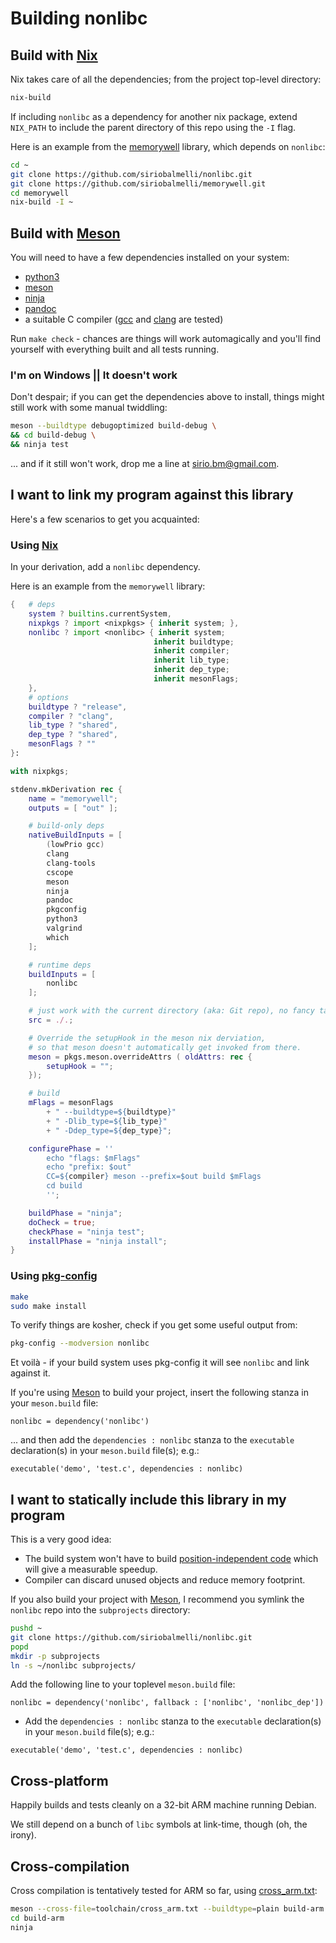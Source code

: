 # Building nonlibc

## Build with [Nix](https://nixos.org/nix/)

Nix takes care of all the dependencies; from the project top-level directory:

```bash
nix-build
```

If including `nonlibc` as a dependency for another nix package,
	extend `NIX_PATH` to include the parent directory of this repo
	using the `-I` flag.

Here is an example from the [memorywell](https://siriobalmelli.github.io/memorywell/)
	library, which depends on `nonlibc`:

```bash
cd ~
git clone https://github.com/siriobalmelli/nonlibc.git
git clone https://github.com/siriobalmelli/memorywell.git
cd memorywell
nix-build -I ~
```

## Build with [Meson](http://mesonbuild.com/index.html)

You will need to have a few dependencies installed on your system:

- [python3](https://www.python.org/)
- [meson](http://mesonbuild.com/Getting-meson.html)
- [ninja](https://ninja-build.org/)
- [pandoc](http://pandoc.org/)
- a suitable C compiler
	([gcc](https://gcc.gnu.org/) and [clang](https://clang.llvm.org/) are tested)

Run `make check` - chances are things will work automagically and
you'll find yourself with everything built and all tests running.

### I'm on Windows || It doesn't work

Don't despair; if you can get the dependencies above to install,
things might still work with some manual twiddling:

```bash
meson --buildtype debugoptimized build-debug \
&& cd build-debug \
&& ninja test
```

... and if it still won't work, drop me a line at <sirio.bm@gmail.com>.

## I want to link my program against this library

Here's a few scenarios to get you acquainted:

### Using [Nix](https://nixos.org/nix/)

In your derivation, add a `nonlibc` dependency.

Here is an example from the `memorywell` library:

```nix
{ 	# deps
	system ? builtins.currentSystem,
	nixpkgs ? import <nixpkgs> { inherit system; },
	nonlibc ? import <nonlibc> { inherit system;
								inherit buildtype;
								inherit compiler;
								inherit lib_type;
								inherit dep_type;
								inherit mesonFlags;
	},
	# options
	buildtype ? "release",
	compiler ? "clang",
	lib_type ? "shared",
	dep_type ? "shared",
	mesonFlags ? ""
}:

with nixpkgs;

stdenv.mkDerivation rec {
	name = "memorywell";
	outputs = [ "out" ];

	# build-only deps
	nativeBuildInputs = [
		(lowPrio gcc)
		clang
		clang-tools
		cscope
		meson
		ninja
		pandoc
		pkgconfig
		python3
		valgrind
		which
	];

	# runtime deps
	buildInputs = [
		nonlibc
	];

	# just work with the current directory (aka: Git repo), no fancy tarness
	src = ./.;

	# Override the setupHook in the meson nix derviation,
	# so that meson doesn't automatically get invoked from there.
	meson = pkgs.meson.overrideAttrs ( oldAttrs: rec {
		setupHook = "";
	});

	# build
	mFlags = mesonFlags
		+ " --buildtype=${buildtype}"
		+ " -Dlib_type=${lib_type}"
		+ " -Ddep_type=${dep_type}";

	configurePhase = ''
		echo "flags: $mFlags"
		echo "prefix: $out"
		CC=${compiler} meson --prefix=$out build $mFlags
		cd build
		'';

	buildPhase = "ninja";
	doCheck = true;
	checkPhase = "ninja test";
	installPhase = "ninja install";
}
```

### Using [pkg-config](https://www.freedesktop.org/wiki/Software/pkg-config/)

```bash
make
sudo make install
```

To verify things are kosher, check if you get some useful output from:

```bash
pkg-config --modversion nonlibc
```

Et voilà - if your build system uses pkg-config it will see `nonlibc`
	and link against it.

If you're using [Meson](http://mesonbuild.com/index.html) to build your project,
	insert the following stanza in your `meson.build` file:

```meson
nonlibc = dependency('nonlibc')
```

... and then add the `dependencies : nonlibc` stanza to the `executable` declaration(s)
		in your `meson.build` file(s); e.g.:

```meson
executable('demo', 'test.c', dependencies : nonlibc)
```

## I want to statically include this library in my program

This is a very good idea:

-	The build system won't have to build
		[position-independent code](https://en.wikipedia.org/wiki/Position-independent_code)
		which will give a measurable speedup.
-	Compiler can discard unused objects and reduce memory footprint.

If you also build your project with [Meson](http://mesonbuild.com/index.html),
	I recommend you symlink the `nonlibc` repo into the `subprojects` directory:

```bash
pushd ~
git clone https://github.com/siriobalmelli/nonlibc.git
popd
mkdir -p subprojects
ln -s ~/nonlibc subprojects/
```

Add the following line to your toplevel `meson.build` file:

```meson
nonlibc = dependency('nonlibc', fallback : ['nonlibc', 'nonlibc_dep'])
```

-	Add the `dependencies : nonlibc` stanza to the `executable` declaration(s)
		in your `meson.build` file(s); e.g.:

```meson
executable('demo', 'test.c', dependencies : nonlibc)
```

## Cross-platform

Happily builds and tests cleanly on a 32-bit ARM machine running Debian.

We still depend on a bunch of `libc` symbols at link-time, though
	(oh, the irony).

## Cross-compilation

Cross compilation is tentatively tested for ARM so far,
	using [cross_arm.txt](toolchain/cross_arm.txt):

```bash
meson --cross-file=toolchain/cross_arm.txt --buildtype=plain build-arm
cd build-arm
ninja
```
